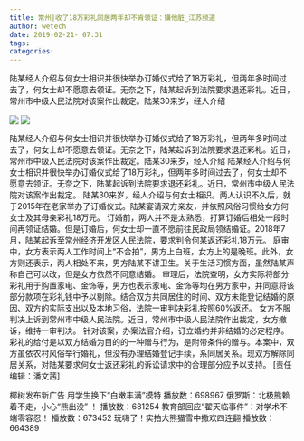 ```yaml
---
title: 常州|收了18万彩礼同居两年却不肯领证：嫌他脏_江苏频道
author: wetech
date: 2019-02-21- 07:31
tags: 
categories: 
---
```

陆某经人介绍与何女士相识并很快举办订婚仪式给了18万彩礼，但两年多时间过去了，何女士却不愿意去领证。无奈之下，陆某起诉到法院要求退还彩礼。近日，常州市中级人民法院对该案作出裁定。陆某30来岁，经人介绍
<!-- more -->
                
<img align="center" border="0" src="http://p1.ifengimg.com/a/2019_08/0ff187f04e921ba_size26_w580_h367.jpg" />
                
<img align="center" border="0" src="http://p2.ifengimg.com/a/2016/0810/204c433878d5cf9size1_w16_h16.png" />
                
            
陆某经人介绍与何女士相识并很快举办订婚仪式给了18万彩礼，但两年多时间过去了，何女士却不愿意去领证。无奈之下，陆某起诉到法院要求退还彩礼。近日，常州市中级人民法院对该案作出裁定。陆某30来岁，经人介绍
陆某经人介绍与何女士相识并很快举办订婚仪式给了18万彩礼，但两年多时间过去了，何女士却不愿意去领证。无奈之下，陆某起诉到法院要求退还彩礼。近日，常州市中级人民法院对该案作出裁定。
陆某30来岁，经人介绍与何女士相识。两人认识不久后，就于2015年在老家举办了订婚仪式。陆某宴请双方亲友，并依照风俗习惯给女方何女士及其母亲彩礼18万元。
订婚前，两人并不是太熟悉，打算订婚后相处一段时间再领证结婚。但是订婚后，何女士却一直不愿前往民政局领结婚证。2018年7月，陆某起诉至常州经济开发区人民法院，要求判令何某返还彩礼18万元。
庭审中，女方表示两人工作时间上“不合拍”，男方上白班，女方上的是晚班。此外，女方则还表示，两人相处不来，男方陆某不讲卫生。关于生活习惯方面，虽然陆某声称自己可以改，但是女方依然不同意结婚。
审理后，法院查明，女方实际将部分彩礼用于购置家电、金饰等，男方也表示家电、金饰等均在男方家中，并同意将该部分款项在彩礼钱中予以剔除。结合双方共同居住的时间、双方未能登记结婚的原因、双方的实际支出以及本地习俗，法院一审判决彩礼按照60%返还。
女方不服判决上诉到常州市中级人民法院。近日，常州市中级人民法院作出裁定，女方撤诉，维持一审判决。
针对该案，办案法官介绍，订立婚约并非结婚的必定程序。彩礼的给付是以双方结婚为目的的一种赠与行为，是附带条件的赠与。本案中，双方虽依农村风俗举行婚礼，但没有办理结婚登记手续，系同居关系。现双方解除同居关系，对陆某要求何女士返还彩礼的诉讼请求中的合理部分应予以支持。
[责任编辑：潘文茜]
            
椰树发布新广告 用学生换下“白嫩丰满”模特
播放数：698967
俄罗斯：北极熊赖着不走，小心“熊出没” ！
播放数：681254
教育部回应“翟天临事件”：对学术不端零容忍！
播放数：673452
玩嗨了！实拍大熊猫雪中撒欢四连翻
播放数：664389
